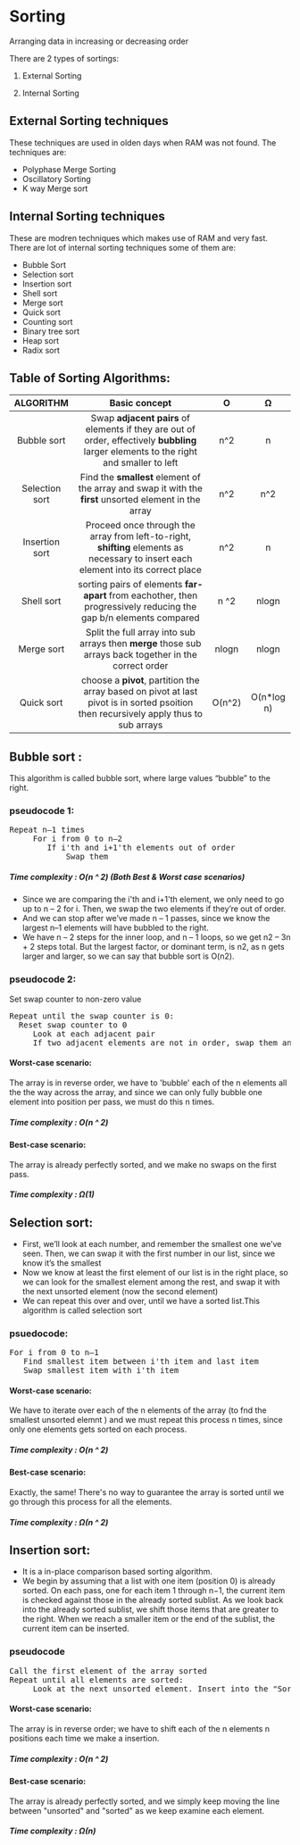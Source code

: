 # Sorting

Arranging data in increasing or decreasing order

There are 2 types of sortings:
1. External Sorting

2. Internal Sorting

## External Sorting techniques
These techniques are used in olden days when RAM was not found. The techniques are:
 * Polyphase Merge Sorting
 * Oscillatory Sorting
 * K way Merge sort

## Internal Sorting techniques
These are modren techniques which makes use of RAM and very fast. There are lot of internal sorting techniques some of them are:
 * Bubble Sort
 * Selection sort
 * Insertion sort
 * Shell sort
 * Merge sort
 * Quick sort
 * Counting sort
 * Binary tree sort
 * Heap sort
 * Radix sort
 
 ## Table of Sorting Algorithms:

|    ALGORITHM   | Basic concept   | O  | Ω |
| :------------:  |:---------------:|:---:|:--:|
| Bubble sort    | Swap **adjacent pairs** of elements if they are out of order, effectively **bubbling** larger elements to the right and smaller to left| n^2 | n |
| Selection sort |Find the **smallest** element of the array and swap it with the **first** unsorted element in the array  | n^2  | n^2 |
| Insertion sort | Proceed once through the array from left-to-right, **shifting** elements as necessary to insert each element into its correct place|n^2 | n |
| Shell sort | sorting pairs of elements **far-apart** from eachother, then progressively reducing the gap b/n elements compared| n ^2 | nlogn|
| Merge sort     | Split the full array into sub arrays then **merge** those sub arrays back together in the correct order| nlogn | nlogn |
| Quick sort     | choose a **pivot**, partition the array based on pivot at last pivot is in sorted psoition then recursively apply thus to sub arrays|  O(n^2) | O(n*log n) |


## Bubble sort :

This algorithm is called bubble sort, where large values “bubble” to the right.

### pseudocode 1:

<pre>Repeat n–1 times
     For i from 0 to n–2
        If i'th and i+1'th elements out of order
            Swap them</pre>

##### Time complexity : O(n ^ 2) (Both Best & Worst case scenarios)

* Since we are comparing the i'th and i+1'th element, we only need to go up to n – 2 for i. Then, we swap the two elements if they’re out of order.
* And we can stop after we’ve made n – 1 passes, since we know the largest n–1 elements will have bubbled to the right.
* We have n – 2 steps for the inner loop, and n – 1 loops, so we get n2 – 3n + 2 steps total. But the largest factor, or dominant term, is n2, as n gets larger and larger, so we can say that bubble sort is O(n2).

### pseudocode 2:

Set swap counter to non-zero value
<pre>Repeat until the swap counter is 0:
  Reset swap counter to 0
     Look at each adjacent pair 
     If two adjacent elements are not in order, swap them and add one to the swap counter</pre>


#### Worst-case scenario: 

The array is in reverse order, we have to 'bubble' each of the n elements all the the way across the array, and since we can only fully bubble one element into position per pass, we must do this n times.

##### Time complexity : O(n ^ 2) 

#### Best-case scenario: 

The array is already perfectly sorted, and we make no swaps on the first pass.

##### Time complexity : Ω(1) 

## Selection sort:

* First, we’ll look at each number, and remember the smallest one we’ve seen. Then, we can swap it with the first number in our list, since we know it’s the smallest
* Now we know at least the first element of our list is in the right place, so we can look for the smallest element among the rest, and swap it with the next unsorted element (now the second element)
* We can repeat this over and over, until we have a sorted list.This algorithm is called selection sort

### psuedocode:

<pre>
For i from 0 to n–1
   Find smallest item between i'th item and last item
   Swap smallest item with i'th item
</pre>

#### Worst-case scenario:

We have to iterate over each of the n elements of the array (to fnd the smallest unsorted elemnt ) and we must repeat this process n times, since only one elements gets sorted on each process.

##### Time complexity : O(n ^ 2) 

#### Best-case scenario:

Exactly, the same! There's no way to guarantee the array is sorted until we go through this process for all the elements.

##### Time complexity : Ω(n ^ 2) 

## Insertion sort:

* It is a in-place comparison based sorting algorithm.
* We begin by assuming that a list with one item (position 0) is already sorted. On each pass, one for each item 1 through n−1, the current item is checked against those in the already sorted sublist. As we look back into the already sorted sublist, we shift those items that are greater to the right. When we reach a smaller item or the end of the sublist, the current item can be inserted.

### pseudocode

<pre>
Call the first element of the array sorted
Repeat until all elements are sorted:
     Look at the next unsorted element. Insert into the "Sorted" portion by shifting the requisite number of elements.
</pre>

#### Worst-case scenario:

The array is in reverse order; we have to shift each of the n elements n positions each time we make a insertion.

##### Time complexity : O(n ^ 2)

#### Best-case scenario:

The array is already perfectly sorted, and we simply keep moving the line between "unsorted" and "sorted" as we keep examine each element.

##### Time complexity : Ω(n)


